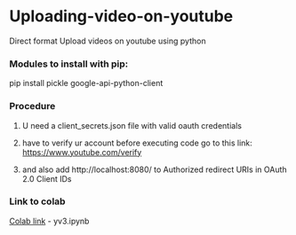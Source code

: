 # Uploading-video-on-youtube
Direct format
Upload videos on youtube using python

  
### Modules to install with pip:

pip install pickle google-api-python-client

### Procedure 

1) U need a client_secrets.json file with valid oauth credentials


2) have to verify ur account before executing code
go to this link: https://www.youtube.com/verify

3) and also add http://localhost:8080/
to Authorized redirect URIs in OAuth 2.0 Client IDs

### Link to colab
[Colab link](https://colab.research.google.com/drive/12wW00dtGi2uXqKl61bwlRIovyGou7Dbg?usp=sharing) - yv3.ipynb
